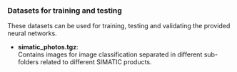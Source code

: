 <!--- Copyright 2020 Siemens AG -->
<!--- SPDX-License-Identifier: MIT -->

### Datasets for training and testing

These datasets can be used for training, testing and validating the provided neural networks.

- **simatic_photos.tgz**:  
Contains images for image classification separated in different sub-folders related to different SIMATIC products.
